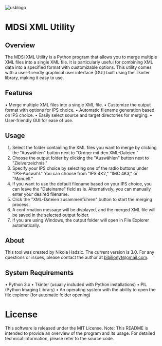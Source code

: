 ![usblogo](https://github.com/hadzicni/MDSi-Tool-UHBS/assets/142234835/69d8fd47-1979-45af-abd4-5ad6700ee781)

# MDSi XML Utility

## Overview
The MDSi XML Utility is a Python program that allows you to merge multiple XML files into a single XML file. It is particularly useful for combining XML data into a specified format with customizable options. This utility comes with a user-friendly graphical user interface (GUI) built using the Tkinter library, making it easy to use.

## Features
•	Merge multiple XML files into a single XML file.
•	Customize the output format with options for IPS choice.
•	Automatic filename generation based on IPS choice.
•	Easily select source and target directories for merging.
•	User-friendly GUI for ease of use.

## Usage
1.	Select the folder containing the XML files you want to merge by clicking the "Auswählen" button next to "Ordner mit den XML-Dateien."
2.	Choose the output folder by clicking the "Auswählen" button next to "Zielverzeichnis."
3.	Specify your IPS choice by selecting one of the radio buttons under "IPS-Auswahl." You can choose from "IPS 4K2," "IMC 4K3," or "Manuell."
4.	If you want to use the default filename based on your IPS choice, you can leave the "Dateiname" field as is. Alternatively, you can manually enter your desired filename.
5.	Click the "XML-Dateien zusammenführen" button to start the merging process.
6.	A confirmation message will be displayed, and the merged XML file will be saved in the selected output folder.
7.	If you are using Windows, the output folder will open in File Explorer automatically.
## About
This tool was created by Nikola Hadzic. The current version is 3.0.
For any questions or issues, please contact the author at bibilionyt@gmail.com.

## System Requirements
•	Python 3.x
•	Tkinter (usually included with Python installations)
•	PIL (Python Imaging Library)
•	An operating system with the ability to open the file explorer (for automatic folder opening)

# License
This software is released under the MIT License.
Note: This README is intended to provide an overview of the program and its usage. For detailed technical information, please refer to the source code.

